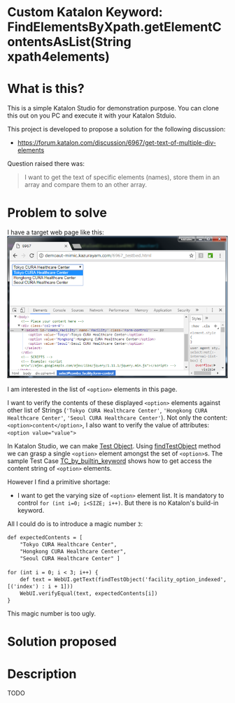 Custom Katalon Keyword: FindElementsByXpath.getElementContentsAsList(String xpath4elements)
=====

# What is this?

This is a simple Katalon Studio for demonstration purpose.
You can clone this out on you PC and execute it with your Katalon Stduio.

This project is developed to propose a solution for the following discussion:

- https://forum.katalon.com/discussion/6967/get-text-of-multiple-div-elements

Question raised there was:

> I want to get the text of specific elements (names), store them in an array and compare them to an other array.

# Problem to solve

I have a target web page like this:
![Target web page](https://github.com/kazurayam/KatalonDiscussion6967/blob/master/docs/6967_testbed.png)

I am interested in the list of `<option>` elements in this page.

I want to verify the contents of these displayed `<option>` elements against other list of Strings (`'Tokyo CURA Healthcare Center'`, `'Hongkong CURA Healthcare Center'`, `'Seoul CURA Healthcare Center'`). Not only the content:`<option>content</option>`, I also want to verify the value of attributes:`<option value="value">`

In Katalon Studio, we can make [Test Object](https://docs.katalon.com/display/KD/Manage+Test+Object). Using [findTestObject](https://api-docs.katalon.com/studio/v4.7.0/api/com/kms/katalon/core/testobject/ObjectRepository.html) method we can grasp a single `<option>` element amongst the set of `<option>`s. The sample Test Case [TC_by_builtin_keyword](https://github.com/kazurayam/KatalonDiscussion6967/blob/master/Scripts/TC_by_builtin_keywords/Script1527139026235.groovy) shows how to get access the content string of `<option>` elements.

However I find a primitive shortage:

- I want to get the varying size of `<option>` element list. It is mandatory to control `for (int i=0; i<SIZE; i++)`. But there is no Katalon's build-in keyword.

All I could do is to introduce a magic number `3`:

```
def expectedContents = [
	"Tokyo CURA Healthcare Center",
	"Hongkong CURA Healthcare Center",
	"Seoul CURA Healthcare Center" ]

for (int i = 0; i < 3; i++) {
    def text = WebUI.getText(findTestObject('facility_option_indexed', [('index') : i + 1]))
    WebUI.verifyEqual(text, expectedContents[i])
}
```

This magic number is too ugly.

# Solution proposed


# Description

TODO
